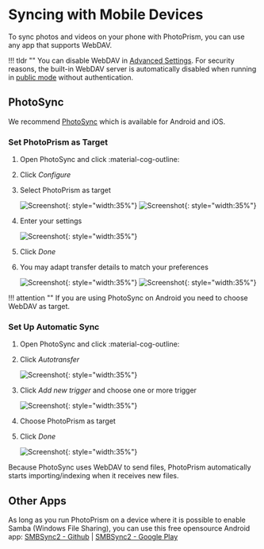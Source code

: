# Syncing with Mobile Devices #

To sync photos and videos on your phone with PhotoPrism, you can use any app that supports WebDAV.

!!! tldr ""
    You can disable WebDAV in [Advanced Settings](../settings/advanced.md). For security reasons, the built-in WebDAV
    server is automatically disabled when running in [public mode](../../getting-started/config-options.md) without
    authentication.

## PhotoSync ##

We recommend [PhotoSync](https://www.photosync-app.com/home.html) which is available for Android and iOS.

### Set PhotoPrism as Target ###

1. Open PhotoSync and click :material-cog-outline:
2. Click *Configure*
3. Select PhotoPrism as target

      ![Screenshot](img/photosync-1.png){: style="width:35%"}
      ![Screenshot](img/photosync-2.png){: style="width:35%"}

4. Enter your settings

      ![Screenshot](img/photosync-3.png){: style="width:35%"}

5. Click *Done*
6. You may adapt transfer details to match your preferences
   
      ![Screenshot](img/photosync-4.png){: style="width:35%"}
      ![Screenshot](img/photosync-5.png){: style="width:35%"}


!!! attention ""
      If you are using PhotoSync on Android you need to choose WebDAV as target.

### Set Up Automatic Sync ###

1. Open PhotoSync and click :material-cog-outline:
2. Click *Autotransfer*

      ![Screenshot](img/photosync-1.png){: style="width:35%"}

3. Click *Add new trigger* and choose one or more trigger
   
      ![Screenshot](img/photosync-6.png){: style="width:35%"}
   
4. Choose PhotoPrism as target
5. Click *Done*

      ![Screenshot](img/photosync-7.png){: style="width:35%"}

Because PhotoSync uses WebDAV to send files, PhotoPrism automatically starts importing/indexing when it receives new files.

## Other Apps ##

As long as you run PhotoPrism on a device where it is possible to enable Samba (Windows File Sharing), you can use this free opensource Android app:
[SMBSync2 - Github](https://github.com/Sentaroh/SMBSync2/releases) | [SMBSync2 - Google Play](https://play.google.com/store/apps/details?id=com.sentaroh.android.SMBSync2)

